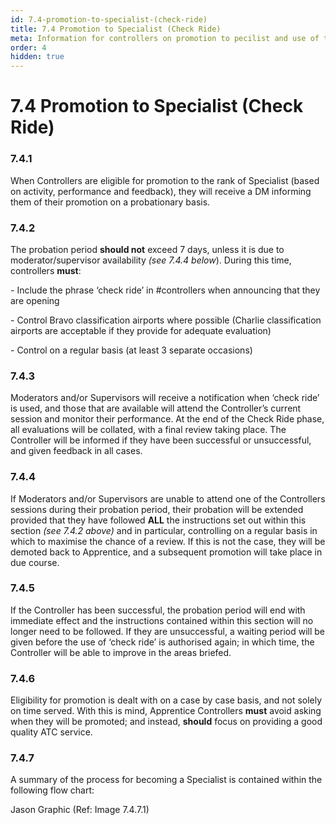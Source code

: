 ```yaml
---
id: 7.4-promotion-to-specialist-(check-ride)
title: 7.4 Promotion to Specialist (Check Ride)
meta: Information for controllers on promotion to pecilist and use of the phrase 'Check Ride'
order: 4
hidden: true
---
```


# 7.4  Promotion to Specialist (Check Ride)

 

### 7.4.1    

When Controllers are eligible for promotion to the rank of Specialist (based on activity, performance and feedback), they will receive a DM informing them of their promotion on a probationary basis.



### 7.4.2    

The probation period **should not** exceed 7 days, unless it is due to moderator/supervisor availability *(see 7.4.4 below*). During this time, controllers **must**:

\-    Include the phrase ‘check ride’ in #controllers when announcing that they are opening

\-    Control Bravo classification airports where possible (Charlie classification airports are acceptable if they provide for adequate evaluation)

\-    Control on a regular basis (at least 3 separate occasions)



### 7.4.3    

Moderators and/or Supervisors will receive a notification when ‘check ride’ is used, and those that are available will attend the Controller’s current session and monitor their performance. At the end of the Check Ride phase, all evaluations will be collated, with a final review taking place. The Controller will be informed if they have been successful or unsuccessful, and given feedback in all cases.



### 7.4.4    

If Moderators and/or Supervisors are unable to attend one of the Controllers sessions during their probation period, their probation will be extended provided that they have followed **ALL** the instructions set out within this section *(see 7.4.2 above)* and in particular, controlling on a regular basis in which to maximise the chance of a review. If this is not the case, they will be demoted back to Apprentice, and a subsequent promotion will take place in due course.



### 7.4.5    

If the Controller has been successful, the probation period will end with immediate effect and the instructions contained within this section will no longer need to be followed. If they are unsuccessful, a waiting period will be given before the use of ‘check ride’ is authorised again; in which time, the Controller will be able to improve in the areas briefed.



### 7.4.6    

Eligibility for promotion is dealt with on a case by case basis, and not solely on time served. With this is mind, Apprentice Controllers **must** avoid asking when they will be promoted; and instead, **should** focus on providing a good quality ATC service.

 

### 7.4.7    

A summary of the process for becoming a Specialist is contained within the following flow chart:

 

Jason Graphic (Ref: Image 7.4.7.1)